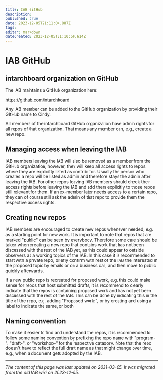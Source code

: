 ```yaml
---
title: IAB GitHub
description: 
published: true
date: 2023-12-05T21:11:04.887Z
tags: 
editor: markdown
dateCreated: 2023-12-05T21:10:59.614Z
---
```


# IAB GitHub
## intarchboard organization on GitHub
The IAB maintains a GitHub organization here:

https://github.com/intarchboard

Any IAB member can be added to the GitHub organization by providing their GItHub name to Cindy.

All members of the intarchboard GitHub organization have admin rights for all repos of that organization. That means any member can, e.g., create a new repo.

## Managing access when leaving the IAB
IAB members leaving the IAB will also be removed as a member from the GitHub organization, however, they will keep all access rights to repos where they are explicitly listed as contributor. Usually the person who creates a repo will be listed as admin and therefore stays the admin after leaving the IAB. For other repos leaving IAB members should check their access rights before leaving the IAB and add them explicitly to those repos still relevant for them. If an ex-member later needs access to a certain repo, they can of course still ask the admin of that repo to provide them the respective access rights.

## Creating new repos
IAB members are encouraged to create new repos whenever needed, e.g. as a starting point for new work. It is important to note that repos that are marked "public" can be seen by everybody. Therefore some care should be taken when creating a new repo that contains work that has not been discussed with the rest of the IAB yet, as this could appear to outside observers as a working topics of the IAB. In this case it is recommended to start with a private repo, briefly confirm with rest of the IAB the interested in the proposed topic by emails or on a business call, and then move to public quickly afterwards.

If a new public repo is recreated for proposed work, e.g. this could make sense for repos that host submitted drafts, it is recommend to clearly indicate that the repos is containing proposed work and has not yet been discussed with the rest of the IAB. This can be done by indicating this in the title of the repo, e.g. adding "Proposed work:", or by creating and using a label to indicate the same, or both.

## Naming convention
To make it easier to find and understand the repos, it is recommended to follow some naming convention by prefixing the repo name with "program-", "draft-", or "workshop-" for the respective catagory. Note that the repo doesn't have to reflect the full draft name as that might change over time, e.g., when a document gets adopted by the IAB.
&nbsp;
&nbsp;
&nbsp;

---

*The content of this page was last updated on 2021-03-05. It was migrated from the old IAB wiki on 2023-12-05.*